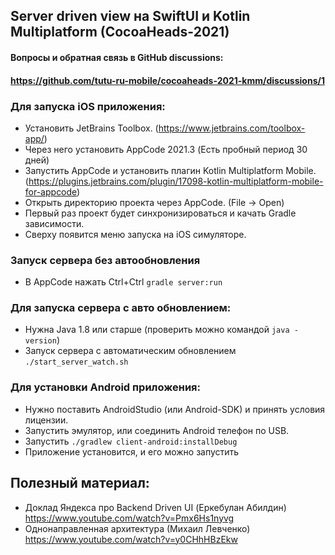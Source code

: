 ## Server driven view на SwiftUI и Kotlin Multiplatform (CocoaHeads-2021)

#### Вопросы и обратная связь в GitHub discussions:
#### https://github.com/tutu-ru-mobile/cocoaheads-2021-kmm/discussions/1

### Для запуска iOS приложения:
 - Установить JetBrains Toolbox. (https://www.jetbrains.com/toolbox-app/)
 - Через него установить AppCode 2021.3 (Есть пробный период 30 дней)
 - Запустить AppCode и установить плагин Kotlin Multiplatform Mobile. (https://plugins.jetbrains.com/plugin/17098-kotlin-multiplatform-mobile-for-appcode)
 - Открыть директорию проекта через AppCode. (File -> Open)
 - Первый раз проект будет синхронизироваться и качать Gradle зависимости.
 - Сверху появится меню запуска на iOS симуляторе.

### Запуск сервера без автообновления
 - В AppCode нажать Ctrl+Ctrl `gradle server:run`

### Для запуска сервера с авто обновлением:
 - Нужна Java 1.8 или старше (проверить можно командой `java -version`)
 - Запуск сервера с автоматическим обновлением `./start_server_watch.sh`

### Для установки Android приложения:
 - Нужно поставить AndroidStudio (или Android-SDK) и принять условия лицензии.
 - Запустить эмулятор, или соединить Android телефон по USB.
 - Запустить `./gradlew client-android:installDebug`
 - Приложение установится, и его можно запустить

## Полезный материал:
 - Доклад Яндекса про Backend Driven UI (Еркебулан Абилдин) 
https://www.youtube.com/watch?v=Pmx6Hs1nyvg
 - Однонаправленная архитектура (Михаил Левченко) 
https://www.youtube.com/watch?v=y0CHhHBzEkw
